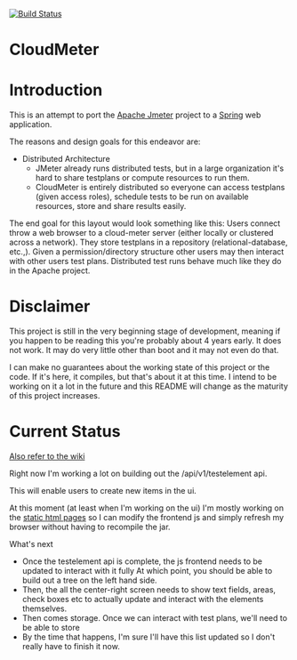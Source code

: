 [![Build Status](https://travis-ci.org/johrstrom/cloud-meter.svg?branch=master)](https://travis-ci.org/johrstrom/cloud-meter)
# CloudMeter 

# Introduction

This is an attempt to port the [Apache Jmeter](http://jmeter.apache.org/) project to a [Spring](http://spring.io/projects) web application. 

The reasons and design goals for this endeavor are:
* Distributed Architecture
	* JMeter already runs distributed tests, but in a large organization it's hard to share testplans or compute 
resources to run them. 
	* CloudMeter is entirely distributed so everyone can access testplans (given access roles), schedule tests to be 
run on available resources, store and share results easily.


The end goal for this layout would look something like this: Users connect throw a web browser
to a cloud-meter server (either locally or clustered across a network). They store testplans in a
repository (relational-database, etc.,). Given a permission/directory structure other users may then 
interact with other users test plans. Distributed test runs behave much like they do in the Apache project.

# Disclaimer

This project is still in the very beginning stage of development, meaning if you happen to be reading this you're probably 
about 4 years early. It does not work. It may do very little other than boot and it may not even do that.

I can make no guarantees about the working state of this project or the code.  If it's here, it compiles, 
but that's about it at this time. I intend to be working on it a lot in the future and this README will change as 
the maturity of this project increases.

# Current Status

[Also refer to the wiki](https://github.com/johrstrom/cloud-meter/wiki)

Right now I'm working a lot on building out the /api/v1/testelement api. 

This will enable users to create new items in the ui. 

At this moment (at least when I'm working on the ui) I'm mostly working on the [static html pages](https://github.com/johrstrom/cloud-meter/blob/master/cloud-meter-server/src/main/resources/static/index_static.html) so I can modify the frontend js and simply refresh my browser without 
having to recompile the jar.

What's next
* Once the testelement api is complete, the js frontend needs to be updated to interact with it fully
At which point, you should be able to build out a tree on the left hand side.
* Then, the all the center-right screen needs to show text fields, areas, check boxes etc to actually update
and interact with the elements themselves. 
* Then comes storage. Once we can interact with test plans, we'll need to be able to store 
* By the time that happens, I'm sure I'll have this list updated so I don't really have to finish it now.
